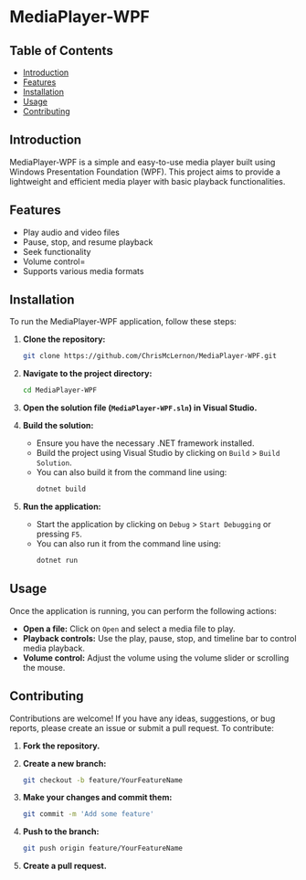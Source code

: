 # MediaPlayer-WPF

## Table of Contents
- [Introduction](#introduction)
- [Features](#features)
- [Installation](#installation)
- [Usage](#usage)
- [Contributing](#contributing)

## Introduction
MediaPlayer-WPF is a simple and easy-to-use media player built using Windows Presentation Foundation (WPF). This project aims to provide a lightweight and efficient media player with basic playback functionalities.

## Features
- Play audio and video files
- Pause, stop, and resume playback
- Seek functionality
- Volume control=
- Supports various media formats

## Installation
To run the MediaPlayer-WPF application, follow these steps:

1. **Clone the repository:**
    ```bash
    git clone https://github.com/ChrisMcLernon/MediaPlayer-WPF.git
    ```

2. **Navigate to the project directory:**
    ```bash
    cd MediaPlayer-WPF
    ```

3. **Open the solution file (`MediaPlayer-WPF.sln`) in Visual Studio.**

4. **Build the solution:**
    - Ensure you have the necessary .NET framework installed.
    - Build the project using Visual Studio by clicking on `Build` > `Build Solution`.
    - You can also build it from the command line using:
      ```bash
      dotnet build
      ```

5. **Run the application:**
    - Start the application by clicking on `Debug` > `Start Debugging` or pressing `F5`.
    - You can also run it from the command line using:
      ```bash
      dotnet run
      ```

## Usage
Once the application is running, you can perform the following actions:

- **Open a file:** Click on `Open` and select a media file to play.
- **Playback controls:** Use the play, pause, stop, and timeline bar to control media playback.
- **Volume control:** Adjust the volume using the volume slider or scrolling the mouse.

## Contributing
Contributions are welcome! If you have any ideas, suggestions, or bug reports, please create an issue or submit a pull request. To contribute:

1. **Fork the repository.**

2. **Create a new branch:**
    ```bash
    git checkout -b feature/YourFeatureName
    ```

3. **Make your changes and commit them:**
    ```bash
    git commit -m 'Add some feature'
    ```

4. **Push to the branch:**
    ```bash
    git push origin feature/YourFeatureName
    ```

5. **Create a pull request.**
